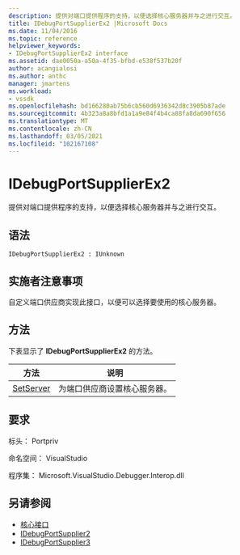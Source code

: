 ```yaml
---
description: 提供对端口提供程序的支持，以便选择核心服务器并与之进行交互。
title: IDebugPortSupplierEx2 |Microsoft Docs
ms.date: 11/04/2016
ms.topic: reference
helpviewer_keywords:
- IDebugPortSupplierEx2 interface
ms.assetid: dae0050a-a50a-4f35-bfbd-e538f537b20f
author: acangialosi
ms.author: anthc
manager: jmartens
ms.workload:
- vssdk
ms.openlocfilehash: bd166280ab75b6cb560d6936342d8c3905b87ade
ms.sourcegitcommit: 4b323a8a8bfd1a1a9e84f4b4ca88fa8da690f656
ms.translationtype: MT
ms.contentlocale: zh-CN
ms.lasthandoff: 03/05/2021
ms.locfileid: "102167108"
---
```

# <a name="idebugportsupplierex2"></a>IDebugPortSupplierEx2
提供对端口提供程序的支持，以便选择核心服务器并与之进行交互。

## <a name="syntax"></a>语法

```
IDebugPortSupplierEx2 : IUnknown
```

## <a name="notes-for-implementers"></a>实施者注意事项
 自定义端口供应商实现此接口，以便可以选择要使用的核心服务器。

## <a name="methods"></a>方法
 下表显示了 **IDebugPortSupplierEx2** 的方法。

|方法|说明|
|------------|-----------------|
|[SetServer](../../../extensibility/debugger/reference/idebugportsupplierex2-setserver.md)|为端口供应商设置核心服务器。|

## <a name="requirements"></a>要求
 标头： Portpriv

 命名空间： VisualStudio

 程序集： Microsoft.VisualStudio.Debugger.Interop.dll

## <a name="see-also"></a>另请参阅
- [核心接口](../../../extensibility/debugger/reference/core-interfaces.md)
- [IDebugPortSupplier2](../../../extensibility/debugger/reference/idebugportsupplier2.md)
- [IDebugPortSupplier3](../../../extensibility/debugger/reference/idebugportsupplier3.md)
